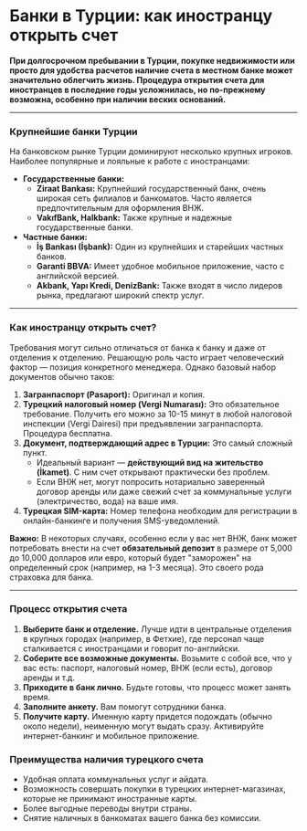 # Банки в Турции: как иностранцу открыть счет

**При долгосрочном пребывании в Турции, покупке недвижимости или просто для удобства расчетов наличие счета в местном банке может значительно облегчить жизнь. Процедура открытия счета для иностранцев в последние годы усложнилась, но по-прежнему возможна, особенно при наличии веских оснований.**

---

### Крупнейшие банки Турции

На банковском рынке Турции доминируют несколько крупных игроков. Наиболее популярные и лояльные к работе с иностранцами:
-   **Государственные банки:**
    -   **Ziraat Bankası:** Крупнейший государственный банк, очень широкая сеть филиалов и банкоматов. Часто является предпочтительным для оформления ВНЖ.
    -   **VakıfBank, Halkbank:** Также крупные и надежные государственные банки.
-   **Частные банки:**
    -   **İş Bankası (İşbank):** Один из крупнейших и старейших частных банков.
    -   **Garanti BBVA:** Имеет удобное мобильное приложение, часто с английской версией.
    -   **Akbank, Yapı Kredi, DenizBank:** Также входят в число лидеров рынка, предлагают широкий спектр услуг.

---

### Как иностранцу открыть счет?

Требования могут сильно отличаться от банка к банку и даже от отделения к отделению. Решающую роль часто играет человеческий фактор — позиция конкретного менеджера. Однако базовый набор документов обычно таков:

1.  **Загранпаспорт (Pasaport):** Оригинал и копия.
2.  **Турецкий налоговый номер (Vergi Numarası):** Это обязательное требование. Получить его можно за 10-15 минут в любой налоговой инспекции (Vergi Dairesi) при предъявлении загранпаспорта. Процедура бесплатна.
3.  **Документ, подтверждающий адрес в Турции:** Это самый сложный пункт.
    -   Идеальный вариант — **действующий вид на жительство (İkamet)**. С ним счет открывают практически без проблем.
    -   Если ВНЖ нет, могут попросить нотариально заверенный договор аренды или даже свежий счет за коммунальные услуги (электричество, вода) на ваше имя.
4.  **Турецкая SIM-карта:** Номер телефона необходим для регистрации в онлайн-банкинге и получения SMS-уведомлений.

**Важно:** В некоторых случаях, особенно если у вас нет ВНЖ, банк может потребовать внести на счет **обязательный депозит** в размере от 5,000 до 10,000 долларов или евро, который будет "заморожен" на определенный срок (например, на 1-3 месяца). Это своего рода страховка для банка.

---

### Процесс открытия счета

1.  **Выберите банк и отделение.** Лучше идти в центральные отделения в крупных городах (например, в Фетхие), где персонал чаще сталкивается с иностранцами и говорит по-английски.
2.  **Соберите все возможные документы.** Возьмите с собой все, что у вас есть: паспорт, налоговый номер, ВНЖ (если есть), договор аренды и т.д.
3.  **Приходите в банк лично.** Будьте готовы, что процесс может занять время.
4.  **Заполните анкету.** Вам помогут сотрудники банка.
5.  **Получите карту.** Именную карту придется подождать (обычно около недели), неименную могут выдать сразу. Активируйте интернет-банкинг и мобильное приложение.

### Преимущества наличия турецкого счета

-   Удобная оплата коммунальных услуг и айдата.
-   Возможность совершать покупки в турецких интернет-магазинах, которые не принимают иностранные карты.
-   Более выгодные переводы внутри страны.
-   Снятие наличных в банкоматах вашего банка без комиссии. 